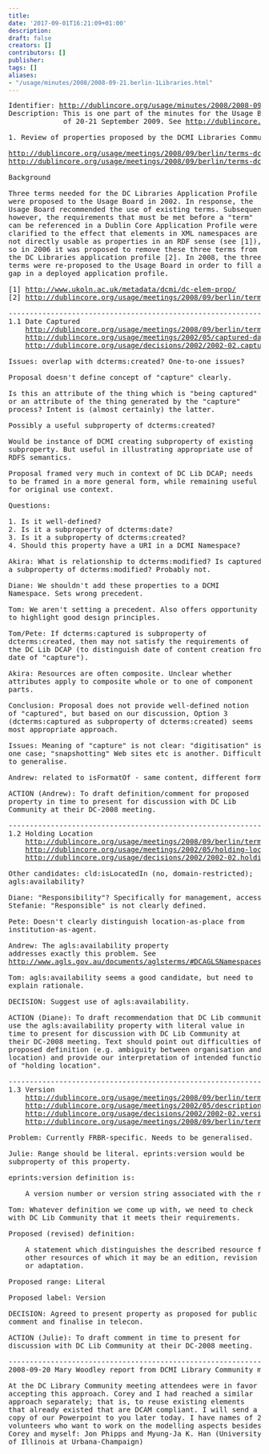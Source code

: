 ```yaml
---
title: 
date: '2017-09-01T16:21:09+01:00'
description: 
draft: false
creators: []
contributors: []
publisher: 
tags: []
aliases:
- "/usage/minutes/2008/2008-09-21.berlin-1Libraries.html"
---
```


<pre>
Identifier: <a href="http://dublincore.org/usage/minutes/2008/2008-09-21.berlin-1Libraries.html">http://dublincore.org/usage/minutes/2008/2008-09-21.berlin-1Libraries.html</a>
Description: This is one part of the minutes for the Usage Board meeting
             of 20-21 September 2009. See <a href="http://dublincore.org/usage/minutes/">http://dublincore.org/usage/minutes/</a>.

1. Review of properties proposed by the DCMI Libraries Community (Julie)

<a href="http://dublincore.org/usage/meetings/2008/09/berlin/terms-dclib/.index.html">http://dublincore.org/usage/meetings/2008/09/berlin/terms-dclib/</a>
<a href="http://dublincore.org/usage/meetings/2008/09/berlin/terms-dclib/robina-request.pdf">http://dublincore.org/usage/meetings/2008/09/berlin/terms-dclib/robina-request.pdf</a>

Background 

Three terms needed for the DC Libraries Application Profile
were proposed to the Usage Board in 2002. In response, the
Usage Board recommended the use of existing terms. Subsequently,
however, the requirements that must be met before a "term"
can be referenced in a Dublin Core Application Profile were
clarified to the effect that elements in XML namespaces are
not directly usable as properties in an RDF sense (see [1]),
so in 2006 it was proposed to remove these three terms from
the DC Libraries application profile [2]. In 2008, the three
terms were re-proposed to the Usage Board in order to fill a 
gap in a deployed application profile.

[1] <a href="http://www.ukoln.ac.uk/metadata/dcmi/dc-elem-prop/">http://www.ukoln.ac.uk/metadata/dcmi/dc-elem-prop/</a>
[2] <a href="http://dublincore.org/usage/meetings/2008/09/berlin/terms-dclib/MODS_terms_in_DC-Lib_Proposal.pdf">http://dublincore.org/usage/meetings/2008/09/berlin/terms-dclib/MODS_terms_in_DC-Lib_Proposal.pdf</a>

----------------------------------------------------------------------
1.1 Date Captured
    <a href="http://dublincore.org/usage/meetings/2008/09/berlin/terms-dclib/date-captured.pdf">http://dublincore.org/usage/meetings/2008/09/berlin/terms-dclib/date-captured.pdf</a>
    <a href="http://dublincore.org/usage/meetings/2002/05/captured-date_prop.html">http://dublincore.org/usage/meetings/2002/05/captured-date_prop.html</a> - 2002 proposal
    <a href="http://dublincore.org/usage/decisions/2002/2002-02.captured.shtml">http://dublincore.org/usage/decisions/2002/2002-02.captured.shtml</a> - 2002 decision

Issues: overlap with dcterms:created? One-to-one issues?

Proposal doesn't define concept of "capture" clearly.

Is this an attribute of the thing which is "being captured"
or an attribute of the thing generated by the "capture"
process? Intent is (almost certainly) the latter.

Possibly a useful subproperty of dcterms:created?

Would be instance of DCMI creating subproperty of existing
subproperty. But useful in illustrating appropriate use of
RDFS semantics.

Proposal framed very much in context of DC Lib DCAP; needs
to be framed in a more general form, while remaining useful
for original use context.

Questions:

1. Is it well-defined?
2. Is it a subproperty of dcterms:date?
3. Is it a subproperty of dcterms:created?
4. Should this property have a URI in a DCMI Namespace?

Akira: What is relationship to dcterms:modified? Is captured
a subproperty of dcterms:modified? Probably not.

Diane: We shouldn't add these properties to a DCMI
Namespace. Sets wrong precedent.

Tom: We aren't setting a precedent. Also offers opportunity
to highlight good design principles.

Tom/Pete: If dcterms:captured is subproperty of
dcterms:created, then may not satisfy the requirements of
the DC Lib DCAP (to distinguish date of content creation from
date of "capture").

Akira: Resources are often composite. Unclear whether
attributes apply to composite whole or to one of component
parts.

Conclusion: Proposal does not provide well-defined notion
of "captured", but based on our discussion, Option 3
(dcterms:captured as subproperty of dcterms:created) seems
most appropriate approach.

Issues: Meaning of "capture" is not clear: "digitisation" is
one case; "snapshotting" Web sites etc is another. Difficult
to generalise.

Andrew: related to isFormatOf - same content, different format.

ACTION (Andrew): To draft definition/comment for proposed
property in time to present for discussion with DC Lib
Community at their DC-2008 meeting.

----------------------------------------------------------------------
1.2 Holding Location
    <a href="http://dublincore.org/usage/meetings/2008/09/berlin/terms-dclib/holding-location.pdf">http://dublincore.org/usage/meetings/2008/09/berlin/terms-dclib/holding-location.pdf</a>
    <a href="http://dublincore.org/usage/meetings/2002/05/holding-location_prop.html">http://dublincore.org/usage/meetings/2002/05/holding-location_prop.html</a> - 2002 proposal
    <a href="http://dublincore.org/usage/decisions/2002/2002-02.holdingLocation.shtml">http://dublincore.org/usage/decisions/2002/2002-02.holdingLocation.shtml</a> - 2002 decision

Other candidates: cld:isLocatedIn (no, domain-restricted);
agls:availability?

Diane: "Responsibility"? Specifically for management, access?
Stefanie: "Responsible" is not clearly defined.

Pete: Doesn't clearly distinguish location-as-place from
institution-as-agent.

Andrew: The agls:availability property
addresses exactly this problem. See
<a href="http://www.agls.gov.au/documents/aglsterms/#DCAGLSNamespaces">http://www.agls.gov.au/documents/aglsterms/#DCAGLSNamespaces</a>

Tom: agls:availability seems a good candidate, but need to
explain rationale.

DECISION: Suggest use of agls:availability.

ACTION (Diane): To draft recommendation that DC Lib community
use the agls:availability property with literal value in
time to present for discussion with DC Lib Community at
their DC-2008 meeting. Text should point out difficulties of
proposed definition (e.g. ambiguity between organisation and
location) and provide our interpretation of intended function
of "holding location".

----------------------------------------------------------------------
1.3 Version
    <a href="http://dublincore.org/usage/meetings/2008/09/berlin/terms-dclib/version.pdf">http://dublincore.org/usage/meetings/2008/09/berlin/terms-dclib/version.pdf</a>
    <a href="http://dublincore.org/usage/meetings/2002/05/description-version_prop.html">http://dublincore.org/usage/meetings/2002/05/description-version_prop.html</a> - 2002 proposal
    <a href="http://dublincore.org/usage/decisions/2002/2002-02.version.shtml">http://dublincore.org/usage/decisions/2002/2002-02.version.shtml</a> - 2002 decision
    <a href="http://dublincore.org/usage/meetings/2008/09/berlin/terms-dclib/MODS_terms_in_DC-Lib_Proposal.pdf">http://dublincore.org/usage/meetings/2008/09/berlin/terms-dclib/MODS_terms_in_DC-Lib_Proposal.pdf</a>

Problem: Currently FRBR-specific. Needs to be generalised.

Julie: Range should be literal. eprints:version would be
subproperty of this property.

eprints:version definition is:

    A version number or version string associated with the resource.

Tom: Whatever definition we come up with, we need to check
with DC Lib Community that it meets their requirements.

Proposed (revised) definition:

    A statement which distinguishes the described resource from
    other resources of which it may be an edition, revision
    or adaptation.

Proposed range: Literal

Proposed label: Version

DECISION: Agreed to present property as proposed for public
comment and finalise in telecon.

ACTION (Julie): To draft comment in time to present for
discussion with DC Lib Community at their DC-2008 meeting.

----------------------------------------------------------------------
2008-09-20 Mary Woodley report from DCMI Library Community meeting

At the DC Library Community meeting attendees were in favor of
accepting this approach. Corey and I had reached a similar
approach separately; that is, to reuse existing elements
that already existed that are DCAM compliant. I will send a
copy of our Powerpoint to you later today. I have names of 2
volunteers who want to work on the modelling aspects besides
Corey and myself: Jon Phipps and Myung-Ja K. Han (University
of Illinois at Urbana-Champaign)

</pre>
